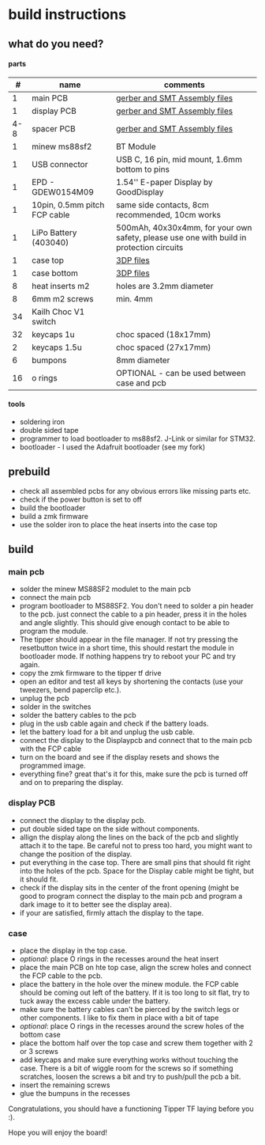 # build instructions

## what do you need?

#### parts
| #   | name                         | comments                                                                                 |
| --- | ---------------------------- | ---------------------------------------------------------------------------------------- |
| 1   | main PCB                     | [gerber and SMT Assembly files](https://github.com/weteor/Tipper-TF/tree/main/production/PCB_TipperTF)     |
| 1   | display PCB                  | [gerber and SMT Assembly files](https://github.com/weteor/Tipper-TF/tree/main/production/PCB_DisplayBoard) |
| 4-8 | spacer PCB                   | [gerber and SMT Assembly files](https://github.com/weteor/Tipper-TF/tree/main/production/PCB_spacer)       |
| 1   | minew ms88sf2                | BT Module                                                                                |
| 1   | USB connector                | USB C, 16 pin, mid mount, 1.6mm bottom to pins                                          |
| 1   | EPD - GDEW0154M09            | 1.54'' E-paper Display by GoodDisplay                                                    |
| 1   | 10pin, 0.5mm pitch FCP cable | same side contacts, 8cm recommended, 10cm works                                          |
| 1   | LiPo Battery (403040)        | 500mAh, 40x30x4mm, for your own safety, please use one with build in protection circuits |
| 1   | case top                     | [3DP files](https://github.com/weteor/Tipper-TF/tree/main/production/3DP_case)           |
| 1   | case bottom                  | [3DP files](https://github.com/weteor/Tipper-TF/tree/main/production/3DP_case)           |
| 8   | heat inserts m2              | holes are 3.2mm diameter                                                                 |
| 8   | 6mm m2 screws                | min. 4mm                                                                                 |
| 34  | Kailh Choc V1 switch         |                                                                                          |
| 32  | keycaps 1u                   | choc spaced (18x17mm)                                                                    |
| 2   | keycaps 1.5u                 | choc spaced (27x17mm)                                                                    |
| 6   | bumpons                      | 8mm diameter                                                                                         |
| 16  | o rings                      | OPTIONAL - can be used between case and pcb                                              |

#### tools
- soldering iron
- double sided tape
- programmer to load bootloader to ms88sf2. J-Link or similar for STM32.
- bootloader - I used the Adafruit bootloader (see my fork)

## prebuild
- check all assembled pcbs for any obvious errors like missing parts etc.
- check if the power button is set to off
- build the bootloader 
- build a zmk firmware
- use the solder iron to place the heat inserts into the case top

## build 
### main pcb
- solder the minew MS88SF2 modulet to the main pcb
- connect the main pcb 
- program bootloader to MS88SF2. You don't need to solder a pin header to the pcb. just connect the cable to a pin header, press it in the holes and angle slightly. This should give enough contact to be able to program the module.
- The tipper should appear in the file manager. If not try pressing the resetbutton twice in a short time, this should restart the module in bootloader mode. If nothing happens try to reboot your PC and try again.
- copy the zmk firmware to the tipper tf drive
- open an editor and test all keys by shortening the contacts (use your tweezers, bend paperclip etc.).
- unplug the pcb
- solder in the switches
- solder the battery cables to the pcb
- plug in the usb cable again and check if the battery loads.
- let the battery load for a bit and unplug the usb cable.
- connect the display to the Displaypcb and connect that to the main pcb with the FCP cable
- turn on the board and see if the display resets and shows the programmed image.
- everything fine? great that's it for this, make sure the pcb is turned off and on to preparing the display.

### display PCB
- connect the display to the display pcb.
- put double sided tape on the side without components.
- allign the display along the lines on the back of the pcb and slightly attach it to the tape. Be careful not to press too hard, you might want to change the position of the display.
- put everything in the case top. There are small pins that should fit right into the holes of the pcb. Space for the Display cable might be tight, but it should fit.
- check if the display sits in the center of the front opening (might be good to program connect the display to the main pcb and program a dark image to it to better see the display area).
- if your are satisfied, firmly attach the display to the tape.

### case
- place the display in the top case.
- _optional_: place O rings in the recesses around the heat insert
- place the main PCB on hte top case, align the screw holes and connect the FCP cable to the pcb. 
- place the battery in the hole over the minew module. the FCP cable should be coming out left of the battery. If it is too long to sit flat, try to tuck away the excess cable under the battery.
- make sure the battery cables can't be pierced by the switch legs or other components. I like to fix them in place with a bit of tape
- _optional_: place O rings in the recesses around the screw holes of the bottom case
- place the bottom half over the top case and screw them together with 2 or 3 screws
- add keycaps and make sure everything works without touching the case. There is a bit of wiggle room for the screws so if something scratches, loosen the screws a bit and try to push/pull the pcb a bit.
- insert the remaining screws
- glue the bumpuns in the recesses

Congratulations, you should have a functioning Tipper TF laying before you :).

Hope you will enjoy the board!
